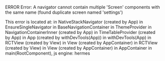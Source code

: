  ERROR  Error: A navigator cannot contain multiple 'Screen' components with the same name (found duplicate screen named 'settings')

This error is located at:
    in NativeStackNavigator (created by App)
    in EnsureSingleNavigator
    in BaseNavigationContainer
    in ThemeProvider
    in NavigationContainerInner (created by App)
    in TimeTableProvider (created by App)
    in App (created by withDevTools(App))
    in withDevTools(App)
    in RCTView (created by View)
    in View (created by AppContainer)
    in RCTView (created by View)
    in View (created by AppContainer)
    in AppContainer
    in main(RootComponent), js engine: hermes
    
